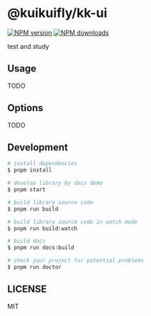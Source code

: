 # @kuikuifly/kk-ui

[![NPM version](https://img.shields.io/npm/v/@kuikuifly/kk-ui.svg?style=flat)](https://npmjs.org/package/@kuikuifly/kk-ui)
[![NPM downloads](http://img.shields.io/npm/dm/@kuikuifly/kk-ui.svg?style=flat)](https://npmjs.org/package/@kuikuifly/kk-ui)

test and study

## Usage

TODO

## Options

TODO

## Development

```bash
# install dependencies
$ pnpm install

# develop library by docs demo
$ pnpm start

# build library source code
$ pnpm run build

# build library source code in watch mode
$ pnpm run build:watch

# build docs
$ pnpm run docs:build

# check your project for potential problems
$ pnpm run doctor
```

## LICENSE

MIT
